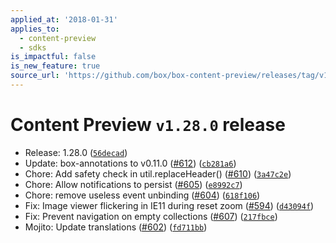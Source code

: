 ```yaml
---
applied_at: '2018-01-31'
applies_to:
  - content-preview
  - sdks
is_impactful: false
is_new_feature: true
source_url: 'https://github.com/box/box-content-preview/releases/tag/v1.28.0'
---
```


# Content Preview `v1.28.0` release


* Release: 1.28.0 ([`56decad`](https://github.com/box/box-content-preview/commit[`56decad`](https://github.com/box/box-content-preview/commit/56decad)))
* Update: box-annotations to v0.11.0 ([#612](https://github.com/box/box-content-preview/pull/612)) ([`cb281a6`](https://github.com/box/box-content-preview/commit[`cb281a6`](https://github.com/box/box-content-preview/commit/cb281a6)))
* Chore: Add safety check in util.replaceHeader() ([#610](https://github.com/box/box-content-preview/pull/610)) ([`3a47c2e`](https://github.com/box/box-content-preview/commit[`3a47c2e`](https://github.com/box/box-content-preview/commit/3a47c2e)))
* Chore: Allow notifications to persist ([#605](https://github.com/box/box-content-preview/pull/605)) ([`e8992c7`](https://github.com/box/box-content-preview/commit[`e8992c7`](https://github.com/box/box-content-preview/commit/e8992c7)))
* Chore: remove useless event unbinding ([#604](https://github.com/box/box-content-preview/pull/604)) ([`618f106`](https://github.com/box/box-content-preview/commit[`618f106`](https://github.com/box/box-content-preview/commit/618f106)))
* Fix: Image viewer flickering in IE11 during reset zoom ([#594](https://github.com/box/box-content-preview/pull/594)) ([`d43094f`](https://github.com/box/box-content-preview/commit[`d43094f`](https://github.com/box/box-content-preview/commit/d43094f)))
* Fix: Prevent navigation on empty collections ([#607](https://github.com/box/box-content-preview/pull/607)) ([`217fbce`](https://github.com/box/box-content-preview/commit[`217fbce`](https://github.com/box/box-content-preview/commit/217fbce)))
* Mojito: Update translations ([#602](https://github.com/box/box-content-preview/pull/602)) ([`fd711bb`](https://github.com/box/box-content-preview/commit[`fd711bb`](https://github.com/box/box-content-preview/commit/fd711bb)))



